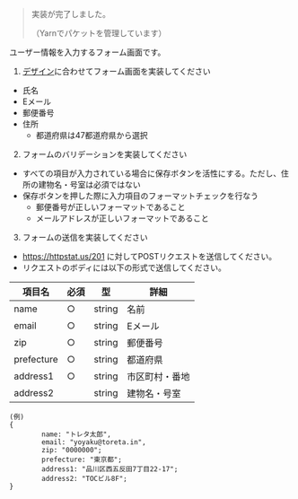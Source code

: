 > 実装が完了しました。
>
> （Yarnでパケットを管理しています）



ユーザー情報を入力するフォーム画面です。

1. [デザイン](https://www.figma.com/file/Fxfoc3JVpHCm1ZE4cy37q8/%E3%83%A6%E3%83%BC%E3%82%B6%E3%83%BC%E3%83%95%E3%82%A9%E3%83%BC%E3%83%A0?node-id=0%3A1)に合わせてフォーム画面を実装してください
- 氏名
- Eメール
- 郵便番号
- 住所
    - 都道府県は47都道府県から選択


2. フォームのバリデーションを実装してください
- すべての項目が入力されている場合に保存ボタンを活性にする。ただし、住所の建物名・号室は必須ではない
-  保存ボタンを押した際に入力項目のフォーマットチェックを行なう
    - 郵便番号が正しいフォーマットであること
    - メールアドレスが正しいフォーマットであること

3. フォームの送信を実装してください
- https://httpstat.us/201 に対してPOSTリクエストを送信してください。
- リクエストのボディには以下の形式で送信してください。

| 項目名 | 必須 | 型 | 詳細 |
|---|---|---|---|
|name |○ |string |名前 |
|email|○ |string | Eメール |
|zip|○|string|郵便番号|
|prefecture|○|string|都道府県|
|address1|○|string|市区町村・番地
|address2||string|建物名・号室

```
(例)
{
        name: "トレタ太郎",
        email: "yoyaku@toreta.in",
        zip: "0000000";
        prefecture: "東京都";
        address1: "品川区西五反田7丁目22-17";
        address2: "TOCビル8F";
}
```